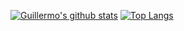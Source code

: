 [![Guillermo's github stats](https://github-readme-stats.vercel.app/api?username=dieguezguille&theme=onedark&show_icons=true&hide=prs,contribs&count_private=true)](https://github.com/anuraghazra/github-readme-stats)
[![Top Langs](https://github-readme-stats.vercel.app/api/top-langs/?username=dieguezguille&hide=ShaderLab,HLSL&theme=onedark&layout=compact)](https://github.com/anuraghazra/github-readme-stats)
